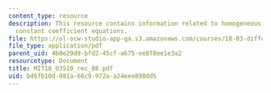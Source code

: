 ```yaml
---
content_type: resource
description: This resource contains information related to homogeneous and  linear
  constant coefficient equations.
file: https://ol-ocw-studio-app-qa.s3.amazonaws.com/courses/18-03-differential-equations-spring-2010/bd6fb10d081a66c9972aa24eee898dd5_MIT18_03S10_rec_08.pdf
file_type: application/pdf
parent_uid: 4b0e29d9-bfd2-45cf-a675-ee8f8ee1e3a2
resourcetype: Document
title: MIT18_03S10_rec_08.pdf
uid: bd6fb10d-081a-66c9-972a-a24eee898dd5
---
```

